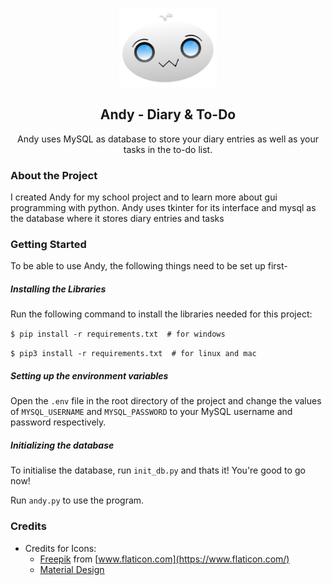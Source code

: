 <p align="center">
	<a href="https://github.com/volt9801/cs-project">
	    <img src="assets/Andy.png" alt="Logo" width="156" height="126">
	</a>

<h2 align="center">Andy - Diary & To-Do</h2>
<p align="center">Andy uses MySQL as database to store your diary entries as well as your tasks in the to-do list.</p>
</p>

### About the Project
I created Andy for my school project and to learn more about gui programming with python. Andy uses tkinter for its interface and mysql as the database where it stores diary entries and tasks

### Getting Started
To be able to use Andy, the following things need to be set up first-

##### Installing the Libraries
Run the following command to install the libraries needed for this project:

`$ pip install -r requirements.txt  # for windows`

`$ pip3 install -r requirements.txt  # for linux and mac`

##### Setting up the environment variables
Open the `.env` file in the root directory of the project and change the values of `MYSQL_USERNAME` and `MYSQL_PASSWORD` to your MySQL username and password respectively.

##### Initializing the database
To initialise the database, run `init_db.py` and thats it! You're good to go now!

Run `andy.py` to use the program.

### Credits
+ Credits for Icons:
	+ [Freepik](http://www.freepik.com/) from [www.flaticon.com](https://www.flaticon.com/)
	+ [Material Design](https://material.io/resources/icons)
